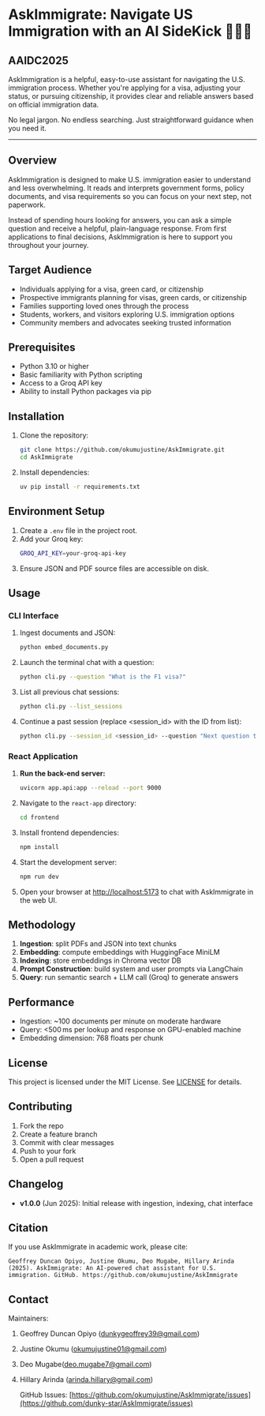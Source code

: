 # AskImmigrate: Navigate US Immigration with an AI SideKick 🤖🇺🇸
## AAIDC2025

AskImmigration is a helpful, easy-to-use assistant for navigating the U.S. immigration process. Whether you're applying for a visa, adjusting your status, or pursuing citizenship, it provides clear and reliable answers based on official immigration data.

No legal jargon. No endless searching. Just straightforward guidance when you need it.

---

## Overview

AskImmigration is designed to make U.S. immigration easier to understand and less overwhelming. It reads and interprets government forms, policy documents, and visa requirements so you can focus on your next step, not paperwork.

Instead of spending hours looking for answers, you can ask a simple question and receive a helpful, plain-language response. From first applications to final decisions, AskImmigration is here to support you throughout your journey.

## Target Audience

- Individuals applying for a visa, green card, or citizenship
- Prospective immigrants planning for visas, green cards, or citizenship
- Families supporting loved ones through the process
- Students, workers, and visitors exploring U.S. immigration options
- Community members and advocates seeking trusted information

## Prerequisites

- Python 3.10 or higher
- Basic familiarity with Python scripting
- Access to a Groq API key
- Ability to install Python packages via pip

## Installation

1. Clone the repository:
   ```bash
   git clone https://github.com/okumujustine/AskImmigrate.git
   cd AskImmigrate
   ```
2. Install dependencies:
   ```bash
   uv pip install -r requirements.txt
   ```

## Environment Setup

1. Create a `.env` file in the project root.
2. Add your Groq key:
   ```bash
   GROQ_API_KEY=your-groq-api-key
   ```
3. Ensure JSON and PDF source files are accessible on disk.

## Usage

### CLI Interface

1. Ingest documents and JSON:
   ```bash
   python embed_documents.py
   ```
2. Launch the terminal chat with a question:
   ```bash
   python cli.py --question "What is the F1 visa?"
   ```
3. List all previous chat sessions:
   ```bash
   python cli.py --list_sessions
   ```
4. Continue a past session (replace \<session\_id> with the ID from list):
   ```bash
   python cli.py --session_id <session_id> --question "Next question text"
   ```

### React Application

1. **Run the back-end server:**
   ```bash
   uvicorn app.api:app --reload --port 9000
   ```
2. Navigate to the `react-app` directory:
   ```bash
   cd frontend
   ```
3. Install frontend dependencies:
   ```bash
   npm install
   ```
4. Start the development server:
   ```bash
   npm run dev
   ```
5. Open your browser at [http://localhost:5173](http://localhost:5173) to chat with AskImmigrate in the web UI.

## Methodology

1. **Ingestion**: split PDFs and JSON into text chunks
2. **Embedding**: compute embeddings with HuggingFace MiniLM
3. **Indexing**: store embeddings in Chroma vector DB
4. **Prompt Construction**: build system and user prompts via LangChain
5. **Query**: run semantic search + LLM call (Groq) to generate answers

## Performance

- Ingestion: \~100 documents per minute on moderate hardware
- Query: <500 ms per lookup and response on GPU-enabled machine
- Embedding dimension: 768 floats per chunk

## License

This project is licensed under the MIT License. See [LICENSE](LICENSE) for details.

## Contributing

1. Fork the repo
2. Create a feature branch
3. Commit with clear messages
4. Push to your fork
5. Open a pull request

## Changelog

- **v1.0.0** (Jun 2025): Initial release with ingestion, indexing, chat interface

## Citation

If you use AskImmigrate in academic work, please cite:

```
Geoffrey Duncan Opiyo, Justine Okumu, Deo Mugabe, Hillary Arinda (2025). AskImmigrate: An AI-powered chat assistant for U.S. immigration. GitHub. https://github.com/okumujustine/AskImmigrate
```

## Contact

Maintainers:&#x20;

1. Geoffrey Duncan Opiyo ([dunkygeoffrey39@gmail.com](mailto\:dunkygeoffrey39@gmail.com))

2. Justine Okumu ([okumujustine01@gmail.com](mailto\:okumujustine01@gmail.com))

3. Deo Mugabe([deo.mugabe7@gmail.com](mailto\:deo.mugabe7@gmail.com))

4. Hillary Arinda ([arinda.hillary@gmail.com](mailto\:arinda.hillary@gmail.com))

   GitHub Issues: [https://github.com/okumujustine/AskImmigrate/issues](https://github.com/dunky-star/AskImmigrate/issues)


